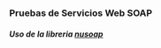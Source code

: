 <h3>Pruebas de Servicios Web SOAP</h3>
<h5>Uso de la libreria <a href="http://sourceforge.net/projects/nusoap/">nusoap</a></h5>